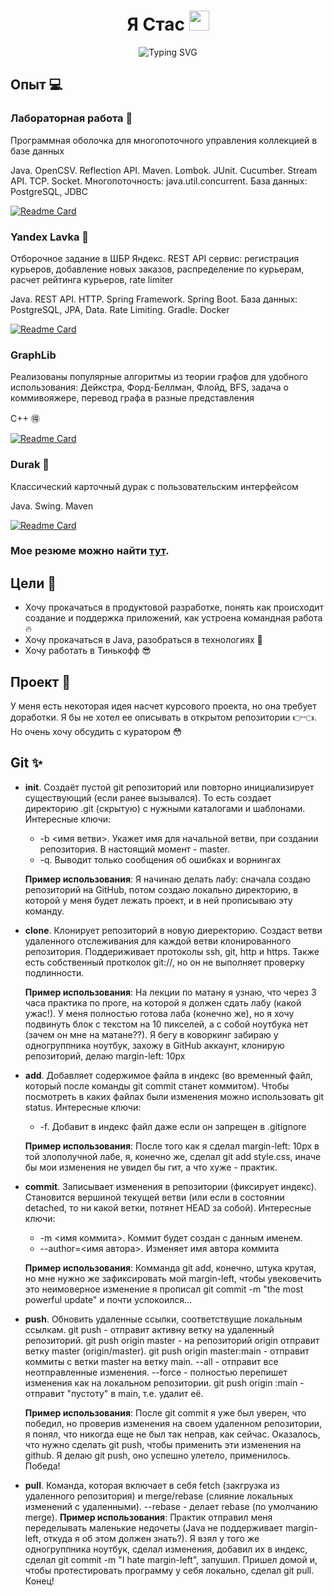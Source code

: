 <h1 align="center">Я <span class="colortext">Стас</span>
<img src="https://github.com/blackcater/blackcater/raw/main/images/Hi.gif" height="32"/></h1>
<div align="center">
    <img align="center" src="https://readme-typing-svg.demolab.com?font=Fira+Code&pause=1000&width=435&lines=ITMO Software Engineering student" alt="Typing SVG" />
</div>

## Опыт 💻
### Лабораторная работа 🔎
Программная оболочка для многопоточного управления коллекцией в базе данных

Java. OpenCSV. Reflection API. Maven. Lombok. JUnit. Cucumber. Stream API. TCP. Socket. Многопоточность: java.util.concurrent. База данных: PostgreSQL, JDBC 

[![Readme Card](https://github-readme-stats.vercel.app/api/pin/?username=stanislav-shchetinin&repo=Prog.Lab7.itmo)](https://github.com/stanislav-shchetinin/Prog.Lab7.itmo)

### Yandex Lavka 🍓
Отборочное задание в ШБР Яндекс. REST API сервис: регистрация курьеров, добавление новых заказов, распределение по курьерам, расчет рейтинга курьеров, rate limiter

Java. REST API. HTTP. Spring Framework. Spring Boot. База данных: PostgreSQL, JPA, Data. Rate Limiting. Gradle. Docker

[![Readme Card](https://github-readme-stats.vercel.app/api/pin/?username=stanislav-shchetinin&repo=YandexLavka)](https://github.com/stanislav-shchetinin/YandexLavka)

### GraphLib
Реализованы популярные алгоритмы из теории графов для удобного использования: Дейкстра, Форд-Беллман, Флойд,  BFS, задача о коммивояжере, перевод графа в разные представления

С++ 🉐

[![Readme Card](https://github-readme-stats.vercel.app/api/pin/?username=stanislav-shchetinin&repo=GraphLib)](https://github.com/stanislav-shchetinin/GraphLib)

### Durak 🎴

Классический карточный дурак с пользовательским интерфейсом

Java. Swing. Maven

[![Readme Card](https://github-readme-stats.vercel.app/api/pin/?username=stanislav-shchetinin&repo=durak)](https://github.com/stanislav-shchetinin/durak)

### Мое резюме можно найти [тут](https://github.com/stanislav-shchetinin/resume/blob/main/resume.pdf).

## Цели 🚀

- Хочу прокачаться в продуктовой разработке, понять как происходит создание и поддержка приложений, как устроена командная работа 🔥
- Хочу прокачаться в Java, разобраться в технологиях 💪
- Хочу работать в Тинькофф 😎

## Проект 🗿

У меня есть некоторая идея насчет курсового проекта, но она требует доработки. Я бы не хотел ее описывать в открытом репозитории 👉👈. Но очень хочу обсудить с куратором 😳

## Git ✨
- __init__. Создаёт пустой git репозиторий или повторно инициализирует существующий (если ранее вызывался). То есть создает директорию .git (скрытую) с нужными каталогами и шаблонами. Интересные ключи:
    - -b <имя ветви>. Укажет имя для начальной ветви, при создании репозитория. В настоящий момент - master.
    - -q. Выводит только сообщения об ошибках и ворнингах

    __Пример использования__: Я начинаю делать лабу: сначала создаю репозиторий на GitHub, потом создаю локально директорию, в которой у меня будет лежать проект, и в ней прописываю эту команду.
- __clone__. Клонирует репозиторий в новую диеректорию. Создаст ветви удаленного отслеживания для каждой ветви клонированного репозитория. Поддериживает протоколы ssh, git, http и https. Также есть собственный протколок git://, но он не выполняет проверку подлинности. 

    __Пример использования__: На лекции по матану я узнаю, что через 3 часа практика по проге, на которой я должен сдать лабу (какой ужас!). У меня полностью готова лаба (конечно же), но я хочу подвинуть блок с текстом на 10 пикселей, а с собой ноутбука нет (зачем он мне на матане??). Я бегу в коворкинг забираю у одногруппника ноутбук, захожу в GitHub аккаунт, клонирую репозиторий, делаю margin-left: 10px
- __add__. Добавляет содержимое файла в индекс (во временный файл, который после команды git commit станет коммитом). Чтобы посмотреть в каких файлах были изменения можно использовать git status. Интересные ключи:
    - -f. Добавит в индекс файл даже если он запрещен в .gitignore

    __Пример использования__: После того как я сделал margin-left: 10px в той злополучной лабе, я, конечно же, сделал git add style.css, иначе бы мои изменения не увидел бы гит, а что хуже - практик.
- __commit__.  Записывает изменения в репозитории (фиксирует индекс). Становится вершиной текущей ветви (или если в состоянии detached, то ни какой ветки, потянет HEAD за собой). Интересные ключи:
    - -m <имя коммита>. Коммит будет создан с данным именем.
    - --author=<имя автора>. Изменяет имя автора коммита

    __Пример использования__: Комманда git add, конечно, штука крутая, но мне нужно же зафиксировать мой margin-left, чтобы увековечить это неимоверное изменение я прописал git commit -m "the most powerful update" и почти успокоился...
- __push__. Обновить удаленные ссылки, соответствущие локальным ссылкам. git push - отправит активну ветку на удаленный репозиторий. git push origin master - на репозиторий origin отправит ветку master (origin/master). git push origin master:main - отправит коммиты с ветки master на ветку main. --all - отправит все неотправленные изменения. --force - полностью перепишет изменения как на локальном репозитории. git push origin :main - отправит "пустоту" в main, т.е. удалит её.

    __Пример использования__: После git commit я уже был уверен, что победил, но проверив изменения на своем удаленном репозитории, я понял, что никогда еще не был так неправ, как сейчас. Оказалось, что нужно сделать git push, чтобы применить эти изменения на github. Я делаю git push, оно успешно улетело, применилось. Победа!
- __pull__. Команда, которая включает в себя fetch (закгрузка из удаленного репозитория) и merge/rebase (слияние локальных изменений с удаленными). --rebase - делает rebase (по умолчанию merge).
    __Пример использования__: Практик отправил меня переделывать маленькие недочеты (Java не поддерживает margin-left, откуда я об этом должен знать?). Я взял у того же одногруппника ноутбук, сделал изменения, добавил их в индекс, сделал git commit -m "I hate margin-left", запушил. Пришел домой и, чтобы протестировать программу у себя локально, сделал git pull. Конец!
